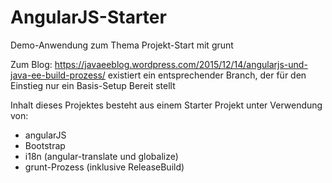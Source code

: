 # AngularJS-Starter
Demo-Anwendung zum Thema Projekt-Start mit grunt

Zum Blog: https://javaeeblog.wordpress.com/2015/12/14/angularjs-und-java-ee-build-prozess/
existiert ein entsprechender Branch, der für den Einstieg nur ein Basis-Setup Bereit stellt

Inhalt dieses Projektes besteht aus einem Starter Projekt unter Verwendung von:

- angularJS
- Bootstrap
- i18n (angular-translate und globalize)
- grunt-Prozess (inklusive ReleaseBuild)
